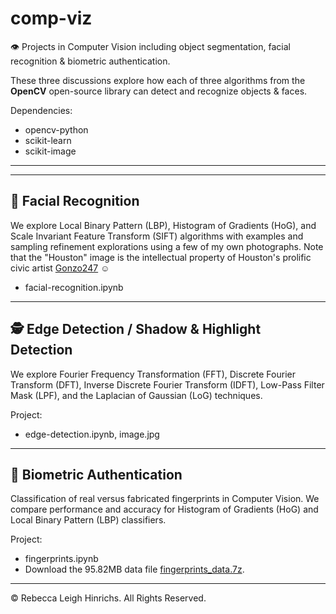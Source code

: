 # comp-viz
👁️ Projects in Computer Vision including object segmentation, facial recognition &amp; biometric authentication.  

These three discussions explore how each of three algorithms from the <b>OpenCV</b> open-source library can detect and recognize objects & faces.  

Dependencies:
- opencv-python
- scikit-learn
- scikit-image  

---  
---  

## 🥸 Facial Recognition  

We explore Local Binary Pattern (LBP), Histogram of Gradients (HoG), and Scale Invariant Feature Transform (SIFT) algorithms with examples and sampling refinement explorations using a few of my own photographs. Note that the "Houston" image is the intellectual property of Houston's prolific civic artist [Gonzo247](https://www.gonzo247.com/about-gonzo247) ☺
- facial-recognition.ipynb  

---  

## 🕵️ Edge Detection / Shadow & Highlight Detection

We explore Fourier Frequency Transformation (FFT), Discrete Fourier Transform (DFT), Inverse Discrete Fourier Transform (IDFT), Low-Pass Filter Mask (LPF), and the Laplacian of Gaussian (LoG) techniques.  

Project:
- edge-detection.ipynb, image.jpg

---  

## 🫆 Biometric Authentication

Classification of real versus fabricated fingerprints in Computer Vision. We compare performance and accuracy for Histogram of Gradients (HoG) and Local Binary Pattern (LBP) classifiers.  

Project:  
- fingerprints.ipynb
- Download the 95.82MB data file [fingerprints_data.7z](https://drive.google.com/file/d/13wy8HhImW4cofOGciLfFZ5rXiRBxyEOC/view?usp=drive_link).  

---  

© Rebecca Leigh Hinrichs. All Rights Reserved.
